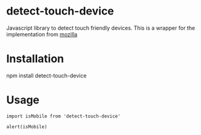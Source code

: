 # detect-touch-device
Javascript library to detect touch friendly devices. This is a wrapper for the implementation from
[mozilla](https://developer.mozilla.org/en-US/docs/Web/HTTP/Browser_detection_using_the_user_agent)

# Installation
npm install detect-touch-device

# Usage
```
import isMobile from 'detect-touch-device'

alert(isMobile)
```
